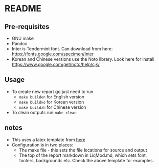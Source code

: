 # README

## Pre-requisites

- GNU make
- Pandoc
- Inter is Tendermint font. Can download from here: https://fonts.google.com/specimen/Inter
- Korean and Chinese versions use the Noto library. Look here for install https://www.google.com/get/noto/help/cjk/


## Usage

- To create new report go just need to run 
    - `make builden` for English version
    - `make buildko` for Korean version
    - `make buildzh` for Chinese version
- To clean outputs run `make clean`

## notes

- This uses a latex template from [here](https://github.com/Wandmalfarbe/pandoc-latex-template)
- Configuration is in two places:
    - The make file - this sets the file locations for source and output
    - The top of the report markdown in LiqMod.md, which sets font, footers, backgrounds etc. Check the above template for examples. 